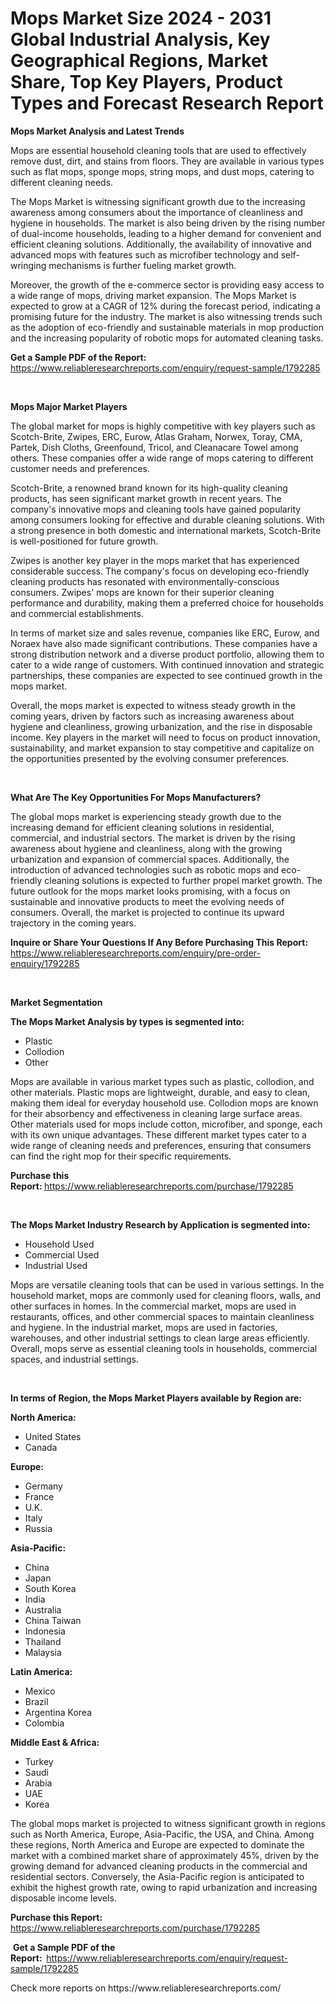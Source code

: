 <p><h1>Mops Market Size 2024 - 2031 Global Industrial Analysis, Key Geographical Regions, Market Share, Top Key Players, Product Types and Forecast Research Report</h1></p><p><strong>Mops Market Analysis and Latest Trends</strong></p>
<p><p>Mops are essential household cleaning tools that are used to effectively remove dust, dirt, and stains from floors. They are available in various types such as flat mops, sponge mops, string mops, and dust mops, catering to different cleaning needs.</p><p>The Mops Market is witnessing significant growth due to the increasing awareness among consumers about the importance of cleanliness and hygiene in households. The market is also being driven by the rising number of dual-income households, leading to a higher demand for convenient and efficient cleaning solutions. Additionally, the availability of innovative and advanced mops with features such as microfiber technology and self-wringing mechanisms is further fueling market growth.</p><p>Moreover, the growth of the e-commerce sector is providing easy access to a wide range of mops, driving market expansion. The Mops Market is expected to grow at a CAGR of 12% during the forecast period, indicating a promising future for the industry. The market is also witnessing trends such as the adoption of eco-friendly and sustainable materials in mop production and the increasing popularity of robotic mops for automated cleaning tasks.</p></p>
<p><strong>Get a Sample PDF of the Report:&nbsp;</strong> <a href="https://www.reliableresearchreports.com/enquiry/request-sample/1792285">https://www.reliableresearchreports.com/enquiry/request-sample/1792285</a></p>
<p>&nbsp;</p>
<p><strong>Mops Major Market Players</strong></p>
<p><p>The global market for mops is highly competitive with key players such as Scotch-Brite, Zwipes, ERC, Eurow, Atlas Graham, Norwex, Toray, CMA, Partek, Dish Cloths, Greenfound, Tricol, and Cleanacare Towel among others. These companies offer a wide range of mops catering to different customer needs and preferences.</p><p>Scotch-Brite, a renowned brand known for its high-quality cleaning products, has seen significant market growth in recent years. The company's innovative mops and cleaning tools have gained popularity among consumers looking for effective and durable cleaning solutions. With a strong presence in both domestic and international markets, Scotch-Brite is well-positioned for future growth.</p><p>Zwipes is another key player in the mops market that has experienced considerable success. The company's focus on developing eco-friendly cleaning products has resonated with environmentally-conscious consumers. Zwipes' mops are known for their superior cleaning performance and durability, making them a preferred choice for households and commercial establishments.</p><p>In terms of market size and sales revenue, companies like ERC, Eurow, and Noraex have also made significant contributions. These companies have a strong distribution network and a diverse product portfolio, allowing them to cater to a wide range of customers. With continued innovation and strategic partnerships, these companies are expected to see continued growth in the mops market.</p><p>Overall, the mops market is expected to witness steady growth in the coming years, driven by factors such as increasing awareness about hygiene and cleanliness, growing urbanization, and the rise in disposable income. Key players in the market will need to focus on product innovation, sustainability, and market expansion to stay competitive and capitalize on the opportunities presented by the evolving consumer preferences.</p></p>
<p>&nbsp;</p>
<p><strong>What Are The Key Opportunities For Mops Manufacturers?</strong></p>
<p><p>The global mops market is experiencing steady growth due to the increasing demand for efficient cleaning solutions in residential, commercial, and industrial sectors. The market is driven by the rising awareness about hygiene and cleanliness, along with the growing urbanization and expansion of commercial spaces. Additionally, the introduction of advanced technologies such as robotic mops and eco-friendly cleaning solutions is expected to further propel market growth. The future outlook for the mops market looks promising, with a focus on sustainable and innovative products to meet the evolving needs of consumers. Overall, the market is projected to continue its upward trajectory in the coming years.</p></p>
<p><strong>Inquire or Share Your Questions If Any Before Purchasing This Report:</strong> <a href="https://www.reliableresearchreports.com/enquiry/pre-order-enquiry/1792285">https://www.reliableresearchreports.com/enquiry/pre-order-enquiry/1792285</a></p>
<p>&nbsp;</p>
<p><strong>Market Segmentation</strong></p>
<p><strong>The Mops Market Analysis by types is segmented into:</strong></p>
<p><ul><li>Plastic</li><li>Collodion</li><li>Other</li></ul></p>
<p><p>Mops are available in various market types such as plastic, collodion, and other materials. Plastic mops are lightweight, durable, and easy to clean, making them ideal for everyday household use. Collodion mops are known for their absorbency and effectiveness in cleaning large surface areas. Other materials used for mops include cotton, microfiber, and sponge, each with its own unique advantages. These different market types cater to a wide range of cleaning needs and preferences, ensuring that consumers can find the right mop for their specific requirements.</p></p>
<p><strong>Purchase this Report:&nbsp;</strong><a href="https://www.reliableresearchreports.com/purchase/1792285">https://www.reliableresearchreports.com/purchase/1792285</a></p>
<p>&nbsp;</p>
<p><strong>The Mops Market Industry Research by Application is segmented into:</strong></p>
<p><ul><li>Household Used</li><li>Commercial Used</li><li>Industrial Used</li></ul></p>
<p><p>Mops are versatile cleaning tools that can be used in various settings. In the household market, mops are commonly used for cleaning floors, walls, and other surfaces in homes. In the commercial market, mops are used in restaurants, offices, and other commercial spaces to maintain cleanliness and hygiene. In the industrial market, mops are used in factories, warehouses, and other industrial settings to clean large areas efficiently. Overall, mops serve as essential cleaning tools in households, commercial spaces, and industrial settings.</p></p>
<p>&nbsp;</p>
<p><strong>In terms of Region, the Mops Market Players available by Region are:</strong></p>
<p>
    <p> <strong> North America: </strong>
        <ul>
            <li>United States</li>
            <li>Canada</li>
        </ul>
        </p> 
    <p> <strong> Europe: </strong>
        <ul>
            <li>Germany</li>
            <li>France</li>
            <li>U.K.</li>
            <li>Italy</li>
            <li>Russia</li>
        </ul>
        </p> 
    <p> <strong> Asia-Pacific: </strong>
        <ul>
            <li>China</li>
            <li>Japan</li>
            <li>South Korea</li>
            <li>India</li>
            <li>Australia</li>
            <li>China Taiwan</li>
            <li>Indonesia</li>
            <li>Thailand</li>
            <li>Malaysia</li>
        </ul>
        </p> 
    <p> <strong> Latin America: </strong>
        <ul>
            <li>Mexico</li>
            <li>Brazil</li>
            <li>Argentina Korea</li>
            <li>Colombia</li>
        </ul>
        </p> 
    <p> <strong> Middle East & Africa: </strong>
        <ul>
            <li>Turkey</li>
            <li>Saudi</li>
            <li>Arabia</li>
            <li>UAE</li>
            <li>Korea</li>
        </ul>
    </p>
    </p>
<p><p>The global mops market is projected to witness significant growth in regions such as North America, Europe, Asia-Pacific, the USA, and China. Among these regions, North America and Europe are expected to dominate the market with a combined market share of approximately 45%, driven by the growing demand for advanced cleaning products in the commercial and residential sectors. Conversely, the Asia-Pacific region is anticipated to exhibit the highest growth rate, owing to rapid urbanization and increasing disposable income levels.</p></p>
<p><strong>Purchase this Report: </strong><a href="https://www.reliableresearchreports.com/purchase/1792285">https://www.reliableresearchreports.com/purchase/1792285</a></p>
<p>&nbsp;<strong>Get a Sample PDF of the Report:&nbsp;&nbsp;</strong><a href="https://www.reliableresearchreports.com/enquiry/request-sample/1792285">https://www.reliableresearchreports.com/enquiry/request-sample/1792285</a></p>
<p><strong></strong></p>
<p>Check more reports on https://www.reliableresearchreports.com/</p>